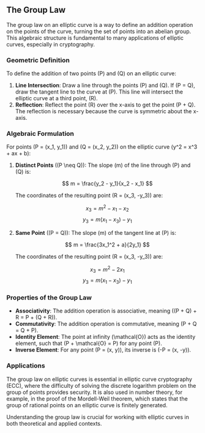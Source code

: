 ## The Group Law

The group law on an elliptic curve is a way to define an addition operation on the points of the curve, turning the set of points into an abelian group. This algebraic structure is fundamental to many applications of elliptic curves, especially in cryptography.

### Geometric Definition

To define the addition of two points \(P\) and \(Q\) on an elliptic curve:

1. **Line Intersection**: Draw a line through the points \(P\) and \(Q\). If \(P = Q\), draw the tangent line to the curve at \(P\). This line will intersect the elliptic curve at a third point, \(R\).
2. **Reflection**: Reflect the point \(R\) over the x-axis to get the point \(P + Q\). The reflection is necessary because the curve is symmetric about the x-axis.

### Algebraic Formulation

For points \(P = (x_1, y_1)\) and \(Q = (x_2, y_2)\) on the elliptic curve \(y^2 = x^3 + ax + b\):

1. **Distinct Points** (\(P \neq Q\)):
   The slope \(m\) of the line through \(P\) and \(Q\) is:

   $$ m = \frac{y_2 - y_1}{x_2 - x_1} $$

   The coordinates of the resulting point \(R = (x_3, -y_3)\) are:

   $$ x_3 = m^2 - x_1 - x_2 $$
   $$ y_3 = m(x_1 - x_3) - y_1 $$

2. **Same Point** (\(P = Q\)):
   The slope \(m\) of the tangent line at \(P\) is:

   $$ m = \frac{3x_1^2 + a}{2y_1} $$

   The coordinates of the resulting point \(R = (x_3, -y_3)\) are:

   $$ x_3 = m^2 - 2x_1 $$
   $$ y_3 = m(x_1 - x_3) - y_1 $$

### Properties of the Group Law

- **Associativity**: The addition operation is associative, meaning \((P + Q) + R = P + (Q + R)\).
- **Commutativity**: The addition operation is commutative, meaning \(P + Q = Q + P\).
- **Identity Element**: The point at infinity \(\mathcal{O}\) acts as the identity element, such that \(P + \mathcal{O} = P\) for any point \(P\).
- **Inverse Element**: For any point \(P = (x, y)\), its inverse is \(-P = (x, -y)\).

### Applications

The group law on elliptic curves is essential in elliptic curve cryptography (ECC), where the difficulty of solving the discrete logarithm problem on the group of points provides security. It is also used in number theory, for example, in the proof of the Mordell-Weil theorem, which states that the group of rational points on an elliptic curve is finitely generated.

Understanding the group law is crucial for working with elliptic curves in both theoretical and applied contexts.